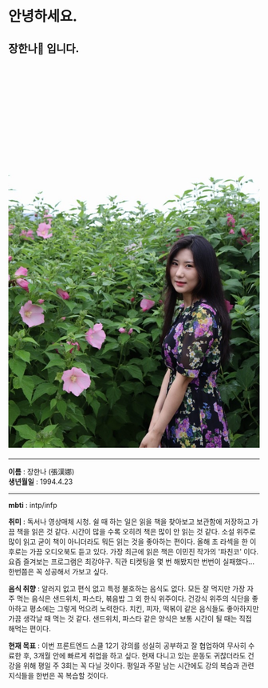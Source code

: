 # 안녕하세요.

## 장한나🌟 입니다.

## ![장한나](./assets/md/hanna%20.jpg)

---

**이름** : 장한나 (張漢娜)  
**생년월일** : 1994.4.23

---

**mbti** : intp/infp

**취미** : 독서나 영상매체 시청.
쉴 때 하는 일은 읽을 책을 찾아보고 보관함에 저장하고 가끔 책을 읽은 것 같다. 시간이 많을 수록 오히려 책은 많이 안 읽는 것 같다. 소설 위주로 많이 읽고 굳이 책이 아니더라도 뭐든 읽는 것을 좋아하는 편이다. 올해 초 라섹을 한 이후로는 가끔 오디오북도 듣고 있다. 가장 최근에 읽은 책은 이민진 작가의 '파친코' 이다.
요즘 즐겨보는 프로그램은 최강야구. 직관 티켓팅을 몇 번 해봤지만 번번이 실패했다... 한번쯤은 꼭 성공해서 가보고 싶다.

**음식 취향** : 알러지 없고 편식 없고 특정 불호하는 음식도 없다. 모든 잘 먹지만 가장 자주 먹는 음식은 샌드위치, 파스타, 볶음밥 그 외 한식 위주이다. 건강식 위주의 식단을 좋아하고 평소에는 그렇게 먹으려 노력한다. 치킨, 피자, 떡볶이 같은 음식들도 좋아하지만 가끔 생각날 때 먹는 것 같다. 샌드위치, 파스타 같은 양식은 보통 시간이 될 때는 직접 해먹는 편이다.

**현재 목표** : 이번 프론트엔드 스쿨 12기 강의를 성실히 공부하고 잘 협업하여 무사히 수료한 후, 3개월 안에 빠르게 취업을 하고 싶다.
현재 다니고 있는 운동도 귀찮더라도 건강을 위해 평일 주 3회는 꼭 다닐 것이다. 평일과 주말 남는 시간에도 강의 복습과 관련 지식들을 한번은 꼭 복습할 것이다.

